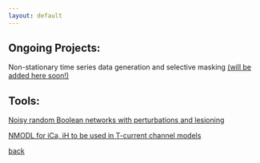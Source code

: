 ```yaml
---
layout: default
---
```



## Ongoing Projects:
Non-stationary time series data generation and selective masking [(will be added here soon!)](link)

## Tools:
[Noisy random Boolean networks with perturbations and lesioning](https://github.com/basakkcgl/RBNsims)

[NMODL for iCa, iH to be used in T-current channel models](link)


<!--
[name](link)
[name](link)
[back](../index.md)
<a href="(../index.md)" style="color: blue; text-decoration: underline;">back</a>

  -->

[back](../index.md)


